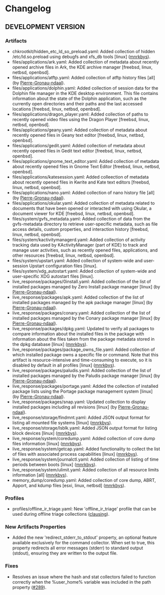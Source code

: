 # Changelog

## DEVELOPMENT VERSION

### Artifacts

- chkrootkit/hidden_etc_ld_so_preload.yaml: Added collection of hidden /etc/ld.so.preload using debugfs and xfs_db tools [linux] ([mnrkbys](https://github.com/mnrkbys)).
- files/applications/ark.yaml: Added collection of metadata about recently opened archive files in Ark, the KDE archive manager [freebsd, linux, netbsd, openbsd].
- files/applications/atftp.yaml: Added collection of atftp history files [all] (by [Pierre-Gronau-ndaal](https://github.com/Pierre-Gronau-ndaal)).
- files/applications/dolphin.yaml: Added collection of session data for the Dolphin file manager in the KDE desktop environment. This file contains information about the state of the Dolphin application, such as the currently open directories and their paths and the last accessed locations [freebsd, linux, netbsd, openbsd].
- files/applications/dragon_player.yaml: Added collection of paths to recently opened video files using the Dragon Player [freebsd, linux, netbsd, openbsd].
- files/applications/geany.yaml: Added collection of metadata about recently opened files in Geany text editor [freebsd, linux, netbsd, openbsd].
- files/applications/gedit.yaml: Added collection of metadata about recently opened files in Gedit text editor [freebsd, linux, netbsd, openbsd].
- files/applications/gnome_text_editor.yaml: Added collection of metadata about recently opened files in Gnome Text Editor [freebsd, linux, netbsd, openbsd].
- files/applications/katesession.yaml: Added colleection of metadata about recently opened files in Kwrite and Kate text editors [freebsd, linux, netbsd, openbsd].
- files/applications/nano.yaml: Added collection of nano history file [all] (by [Pierre-Gronau-ndaal](https://github.com/Pierre-Gronau-ndaal)).
- files/applications/okular.yaml: Added collection of metadata related to documents that have been opened or interacted with using Okular, a document viewer for KDE [freebsd, linux, netbsd, openbsd].
- files/system/gvfs_metadata.yaml: Added collection of data from the gvfs-metadata directory to retrieve user-specific metadata, such as file access details, custom properties, and interaction history [freebsd, linux, netbsd, openbsd].
- files/system/kactivitymanagerd.yaml: Added collection of activity tracking data used by KActivityManager (part of KDE) to track and manage user activities, such as recently opened files, applications, and other resources [freebsd, linux, netbsd, openbsd].
- files/system/upstart.yaml: Added collection of system-wide and user-session Upstart configuration files [linux].
- files/system/xdg_autostart.yaml: Added collection of system-wide and user-specific XDG autostart files [linux].
- live_response/packages/0install.yaml: Added collection of the list of installed packages managed by Zero Install package manager [linux] (by [Pierre-Gronau-ndaal](https://github.com/Pierre-Gronau-ndaal)).
- live_response/packages/apk.yaml: Added collection of the list of installed packages managed by the apk package manager [linux] (by [Pierre-Gronau-ndaal](https://github.com/Pierre-Gronau-ndaal)).
- live_response/packages/conary.yaml: Added collection of the list of installed packages managed by the Conary package manager [linux] (by [Pierre-Gronau-ndaal](https://github.com/Pierre-Gronau-ndaal)).
- live_response/packages/dpkg.yaml: Updated to verify all packages to compare information about the installed files in the package with information about the files taken from the package metadata stored in the dpkg database [linux] ([mnrkbys](https://github.com/mnrkbys)).
- live_response/packages/package_owns_file.yaml: Added collection of which installed package owns a specific file or command. Note that this artifact is resource-intensive and time-consuming to execute, so it is disabled by default in all profiles [linux] ([mnrkbys](https://github.com/mnrkbys)).
- live_response/packages/paludis.yaml: Added collection of the list of installed packages managed by the Paludis package manager [linux] (by [Pierre-Gronau-ndaal](https://github.com/Pierre-Gronau-ndaal)).
- live_response/packages/portage.yaml: Added the collection of installed package lists using the Portage package management system [linux] (by [Pierre-Gronau-ndaal](https://github.com/Pierre-Gronau-ndaal)).
- live_response/packages/snap.yaml: Updated collection to display installed packages including all revisions [linux] (by [Pierre-Gronau-ndaal](https://github.com/Pierre-Gronau-ndaal)).
- live_response/storage/findmnt.yaml: Added JSON output format for listing all mounted file systems [linux] ([mnrkbys](https://github.com/mnrkbys)).
- live_response/storage/lsblk.yaml: Added JSON output format for listing block devices [linux] ([mnrkbys](https://github.com/mnrkbys)).
- live_response/system/coredump.yaml: Added collection of core dump files information [linux] ([mnrkbys](https://github.com/mnrkbys)).
- live_response/system/getcap.yaml: Added functionality to collect the list of files with associated process capabilities [linux] ([mnrkbys](https://github.com/mnrkbys)).
- live_response/system/journalctl.yaml: Added collection of listing of time periods between boots [linux] ([mnrkbys](https://github.com/mnrkbys)).
- live_response/system/ulimit.yaml: Added collection of all resource limits information [all] ([mnrkbys](https://github.com/mnrkbys)).
- memory_dump/coredump.yaml: Added collection of core dump, ABRT, Apport, and kdump files [esxi, linux, netbsd] ([mnrkbys](https://github.com/mnrkbys)).

### Profiles

- profiles/offline_ir_triage.yaml: New 'offline_ir_triage' profile that can be used during offline triage collections ([clausing](https://github.com/clausing)).

### New Artifacts Properties

- Added the new 'redirect_stderr_to_stdout' property, an optional feature available exclusively for the command collector. When set to true, this property redirects all error messages (stderr) to standard output (stdout), ensuring they are written to the output file.

### Fixes

- Resolves an issue where the hash and stat collectors failed to function correctly when the %user_home% variable was included in the path property ([#289](https://github.com/tclahr/uac/issues/289)).
